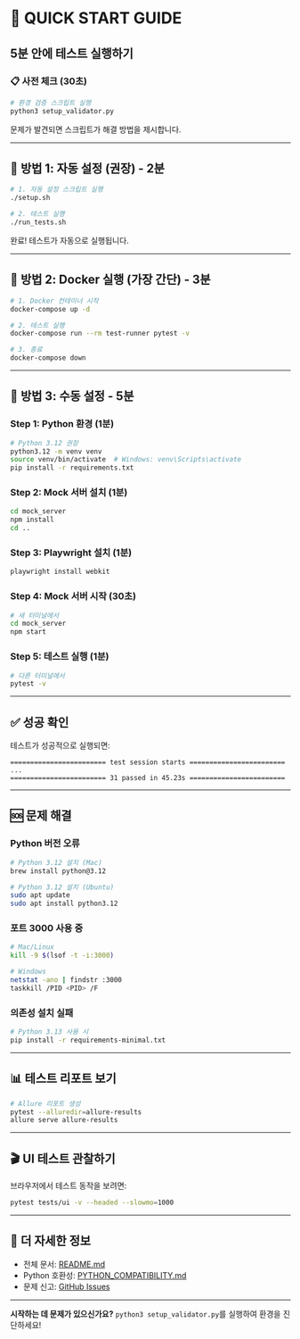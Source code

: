 # 🚀 QUICK START GUIDE

## 5분 안에 테스트 실행하기

### 📋 사전 체크 (30초)
```bash
# 환경 검증 스크립트 실행
python3 setup_validator.py
```

문제가 발견되면 스크립트가 해결 방법을 제시합니다.

---

## 🎯 방법 1: 자동 설정 (권장) - 2분

```bash
# 1. 자동 설정 스크립트 실행
./setup.sh

# 2. 테스트 실행
./run_tests.sh
```

완료! 테스트가 자동으로 실행됩니다.

---

## 🎯 방법 2: Docker 실행 (가장 간단) - 3분

```bash
# 1. Docker 컨테이너 시작
docker-compose up -d

# 2. 테스트 실행
docker-compose run --rm test-runner pytest -v

# 3. 종료
docker-compose down
```

---

## 🎯 방법 3: 수동 설정 - 5분

### Step 1: Python 환경 (1분)
```bash
# Python 3.12 권장
python3.12 -m venv venv
source venv/bin/activate  # Windows: venv\Scripts\activate
pip install -r requirements.txt
```

### Step 2: Mock 서버 설치 (1분)
```bash
cd mock_server
npm install
cd ..
```

### Step 3: Playwright 설치 (1분)
```bash
playwright install webkit
```

### Step 4: Mock 서버 시작 (30초)
```bash
# 새 터미널에서
cd mock_server
npm start
```

### Step 5: 테스트 실행 (1분)
```bash
# 다른 터미널에서
pytest -v
```

---

## ✅ 성공 확인

테스트가 성공적으로 실행되면:
```
======================== test session starts ========================
...
======================== 31 passed in 45.23s ========================
```

---

## 🆘 문제 해결

### Python 버전 오류
```bash
# Python 3.12 설치 (Mac)
brew install python@3.12

# Python 3.12 설치 (Ubuntu)
sudo apt update
sudo apt install python3.12
```

### 포트 3000 사용 중
```bash
# Mac/Linux
kill -9 $(lsof -t -i:3000)

# Windows
netstat -ano | findstr :3000
taskkill /PID <PID> /F
```

### 의존성 설치 실패
```bash
# Python 3.13 사용 시
pip install -r requirements-minimal.txt
```

---

## 📊 테스트 리포트 보기

```bash
# Allure 리포트 생성
pytest --alluredir=allure-results
allure serve allure-results
```

---

## 🎬 UI 테스트 관찰하기

브라우저에서 테스트 동작을 보려면:
```bash
pytest tests/ui -v --headed --slowmo=1000
```

---

## 📝 더 자세한 정보

- 전체 문서: [README.md](README.md)
- Python 호환성: [PYTHON_COMPATIBILITY.md](PYTHON_COMPATIBILITY.md)
- 문제 신고: [GitHub Issues](https://github.com/jameshin1212/qa-automation-project/issues)

---

**시작하는 데 문제가 있으신가요?**
`python3 setup_validator.py`를 실행하여 환경을 진단하세요!